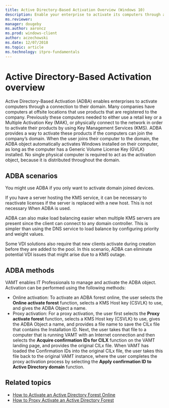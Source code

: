 ```yaml
---
title: Active Directory-Based Activation Overview (Windows 10)
description: Enable your enterprise to activate its computers through a connection to their domain using Active Directory-Based Activation (ADBA).
ms.reviewer: 
manager: dougeby
ms.author: aaroncz
ms.prod: windows-client
author: aczechowski
ms.date: 12/07/2018
ms.topic: article
ms.technology: itpro-fundamentals
---
```


# Active Directory-Based Activation overview

Active Directory-Based Activation (ADBA) enables enterprises to activate computers through a connection to their domain. Many companies have computers at offsite locations that use products that are registered to the company. Previously these computers needed to either use a retail key or a Multiple Activation Key (MAK), or physically connect to the network in order to activate their products by using Key Management Services (KMS). ADBA provides a way to activate these products if the computers can join the company’s domain. When the user joins their computer to the domain, the ADBA object automatically activates Windows installed on their computer, as long as the computer has a Generic Volume License Key (GVLK) installed. No single physical computer is required to act as the activation object, because it is distributed throughout the domain.

## ADBA scenarios

You might use ADBA if you only want to activate domain joined devices.

If you have a server hosting the KMS service, it can be necessary to reactivate licenses if the server is replaced with a new host. This is not necessary When ADBA is used. 

ADBA can also make load balancing easier when multiple KMS servers are present since the client can connect to any domain controller. This is simpler than using the DNS service to load balance by configuring priority and weight values.

Some VDI solutions also require that new clients activate during creation before they are added to the pool. In this scenario, ADBA can eliminate potential VDI issues that might arise due to a KMS outage. 


## ADBA methods

VAMT enables IT Professionals to manage and activate the ADBA object. Activation can be performed using the following methods:
-   Online activation: To activate an ADBA forest online, the user selects the **Online activate forest** function, selects a KMS Host key (CSVLK) to use, and gives the ADBA Object a name.
-   Proxy activation: For a proxy activation, the user first selects the **Proxy activate forest** function, selects a KMS Host key (CSVLK) to use, gives the ADBA Object a name, and provides a file name to save the CILx file that contains the Installation ID. Next, the user takes that file to a computer that is running VAMT with an Internet connection and then selects the **Acquire confirmation IDs for CILX** function on the VAMT landing page, and provides the original CILx file. When VAMT has loaded the Confirmation IDs into the original CILx file, the user takes this file back to the original VAMT instance, where the user completes the proxy activation process by selecting the **Apply confirmation ID to Active Directory domain** function.

## Related topics

- [How to Activate an Active Directory Forest Online](./activate-forest-vamt.md)
- [How to Proxy Activate an Active Directory Forest](./activate-forest-by-proxy-vamt.md)
 
 
